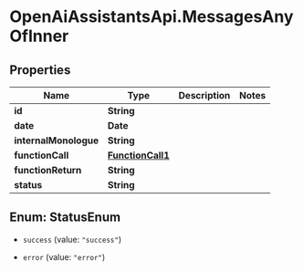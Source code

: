 # OpenAiAssistantsApi.MessagesAnyOfInner

## Properties

Name | Type | Description | Notes
------------ | ------------- | ------------- | -------------
**id** | **String** |  | 
**date** | **Date** |  | 
**internalMonologue** | **String** |  | 
**functionCall** | [**FunctionCall1**](FunctionCall1.md) |  | 
**functionReturn** | **String** |  | 
**status** | **String** |  | 



## Enum: StatusEnum


* `success` (value: `"success"`)

* `error` (value: `"error"`)




